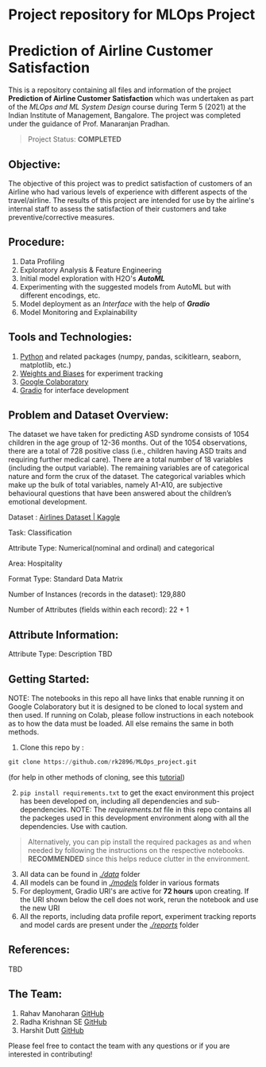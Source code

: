 # Project repository for MLOps Project
# Prediction of Airline Customer Satisfaction

This is a repository containing all files and information of the project **Prediction of Airline Customer Satisfaction** which was undertaken as part of the *MLOps and ML System Design* course during Term 5 (2021) at the Indian Institute of Management, Bangalore. The project was completed under the guidance of  Prof. Manaranjan Pradhan.

> Project Status: **COMPLETED**

## Objective:
The objective of this project was to predict satisfaction of customers of an Airline who had various levels of experience with different aspects of the travel/airline. The results of this project are intended for use by the airline's internal staff to assess the satisfaction of their customers and take preventive/corrective measures.

## Procedure:
1. Data Profiling
2. Exploratory Analysis & Feature Engineering
3. Initial model exploration with H2O's ***AutoML***
4. Experimenting with the suggested models from AutoML but with different encodings, etc.
5. Model deployment as an *Interface* with the help of ***Gradio***
6. Model Monitoring and Explainability

## Tools and Technologies:
1. [Python](https://www.python.org/) and related packages (numpy, pandas, scikitlearn, seaborn, matplotlib, etc.)
2. [Weights and Biases](https://wandb.ai/site) for experiment tracking
3. [Google Colaboratory](https://colab.research.google.com/)
4. [Gradio](https://gradio.app/) for interface development

## Problem and Dataset Overview:
The dataset we have taken for predicting ASD syndrome consists of 1054 children in the age group of 12-36 months. Out of the 1054 observations, there are a total of 728 positive class (i.e., children having ASD traits and requiring further medical care). There are a total number of 18 variables (including the output variable). The remaining variables are of categorical nature and form the crux of the dataset. The categorical variables which make up the bulk of total variables, namely A1-A10, are subjective behavioural questions that have been answered about the children’s emotional development.

Dataset : [Airlines Dataset | Kaggle](https://www.kaggle.com/sjleshrac/airlines-customer-satisfaction)

Task: Classification

Attribute Type: Numerical(nominal and ordinal) and categorical

Area: Hospitality

Format Type: Standard Data Matrix

Number of Instances (records in the dataset): 129,880

Number of Attributes (fields within each record): 22 + 1


## Attribute Information:
Attribute Type: Description
TBD

## Getting Started:
NOTE: The notebooks in this repo all have links that enable running it on Google Colaboratory but it is designed to be cloned to local system and then used. If running on Colab, please follow instructions in each notebook as to how the data must be loaded. All else remains the same in both methods.
1.  Clone this repo by :
```python
git clone https://github.com/rk2896/MLOps_project.git
```
(for help in other methods of cloning, see this [tutorial](https://docs.github.com/en/repositories/creating-and-managing-repositories/cloning-a-repository))

2.  ```pip install requirements.txt``` to get the exact environment this project has been developed on, including all dependencies and sub-dependencies. NOTE: The *requirements.txt* file in this repo contains all the packeges used in this development environment along with all the dependencies. Use with caution. 
> Alternatively, you can pip install the required packages as and when needed by following the instructions on the respective notebooks. **RECOMMENDED** since this helps reduce clutter in the environment.

3.	All data can be found in [*./data*](https://github.com/rk2896/MLOps_project/tree/main/data) folder
4.	All models can be found in [*./models*](https://github.com/rk2896/MLOps_project/tree/main/models) folder in various formats
5.	For deployment, Gradio URI's are active for **72 hours** upon creating. If the URI shown below the cell does not work, rerun the notebook and use the new URI
6.	All the reports, including data profile report, experiment tracking reports and model cards are present under the [*./reports*](https://github.com/rk2896/MLOps_project/tree/main/reports) folder


## References:
TBD

## The Team:
1. Rahav Manoharan [GitHub](https://github.com/rahav-manoharan)
2. Radha Krishnan SE [GitHub](https://github.com/rk2896)
3. Harshit Dutt [GitHub](https://github.com/harshitdutt47)

Please feel free to contact the team with any questions or if you are interested in contributing!